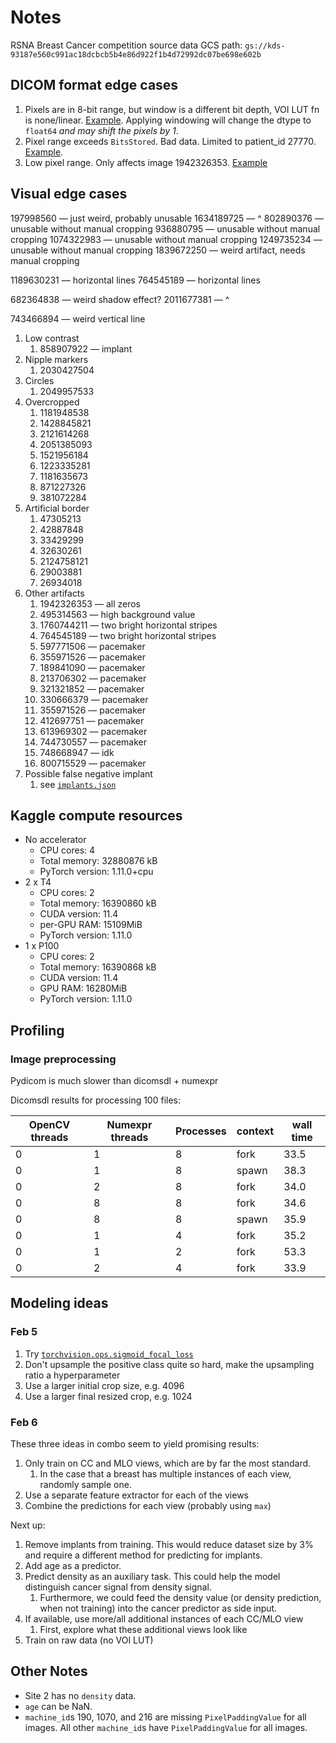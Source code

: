 # Notes

RSNA Breast Cancer competition source data GCS path: `gs://kds-93187e560c991ac18dcbcb5b4e86d922f1b4d72992dc07be698e602b`

## DICOM format edge cases

1. Pixels are in 8-bit range, but window is a different bit depth, VOI LUT fn is none/linear. [Example](mammography/data/raw/train_images/32553/83977.dcm). Applying windowing will change the dtype to `float64` *and may shift the pixels by 1*.
1. Pixel range exceeds `BitsStored`. Bad data. Limited to patient_id 27770. [Example](mammography/data/raw/train_images/27770/176859678.dcm).
1. Low pixel range. Only affects image 1942326353. [Example](mammography/data/raw/train_images/822/1942326353.dcm)

## Visual edge cases

197998560 — just weird, probably unusable
1634189725 — ^
802890376 — unusable without manual cropping
936880795 — unusable without manual cropping
1074322983 — unusable without manual cropping
1249735234 — unusable without manual cropping
1839672250 — weird artifact, needs manual cropping

1189630231 — horizontal lines
764545189 — horizontal lines

682364838 — weird shadow effect?
2011677381 — ^

743466894 — weird vertical line

1. Low contrast
    1. 858907922 — implant
1. Nipple markers
    1. 2030427504
1. Circles
    1. 2049957533
1. Overcropped
    1. 1181948538
    1. 1428845821
    1. 2121614268
    1. 2051385093
    1. 1521956184
    1. 1223335281
    1. 1181635673
    1. 871227326
    1. 381072284
1. Artificial border
    1. 47305213
    1. 42887848
    1. 33429299
    1. 32630261
    1. 2124758121
    1. 29003881
    1. 26934018
1. Other artifacts
    1. 1942326353 — all zeros
    1. 495314563 — high background value
    1. 1760744211 — two bright horizontal stripes
    1. 764545189 — two bright horizontal stripes
    1. 597771506 — pacemaker
    1. 355971526 — pacemaker
    1. 189841090 — pacemaker
    1. 213706302 — pacemaker
    1. 321321852 — pacemaker
    1. 330666379 — pacemaker
    1. 355971526 — pacemaker
    1. 412697751 — pacemaker
    1. 613969302 — pacemaker
    1. 744730557 — pacemaker
    1. 748668947 — idk
    1. 800715529 — pacemaker
1. Possible false negative implant
    1. see [`implants.json`](implants.json)

## Kaggle compute resources

- No accelerator
  - CPU cores: 4
  - Total memory: 32880876 kB
  - PyTorch version: 1.11.0+cpu
- 2 x T4
  - CPU cores: 2
  - Total memory: 16390860 kB
  - CUDA version: 11.4
  - per-GPU RAM: 15109MiB
  - PyTorch version: 1.11.0
- 1 x P100
  - CPU cores: 2
  - Total memory: 16390868 kB
  - CUDA version: 11.4
  - GPU RAM: 16280MiB
  - PyTorch version: 1.11.0

## Profiling

### Image preprocessing

Pydicom is much slower than dicomsdl + numexpr

Dicomsdl results for processing 100 files:

| OpenCV threads | Numexpr threads | Processes | context | wall time |
|----------------|-----------------|-----------|---------|-----------|
|       0        |        1        |     8     |   fork  |    33.5   |
|       0        |        1        |     8     |  spawn  |    38.3   |
|       0        |        2        |     8     |   fork  |    34.0   |
|       0        |        8        |     8     |   fork  |    34.6   |
|       0        |        8        |     8     |  spawn  |    35.9   |
|       0        |        1        |     4     |   fork  |    35.2   |
|       0        |        1        |     2     |   fork  |    53.3   |
|       0        |        2        |     4     |   fork  |    33.9   |

## Modeling ideas

### Feb 5

1. Try [`torchvision.ops.sigmoid_focal_loss`](https://pytorch.org/vision/main/generated/torchvision.ops.sigmoid_focal_loss.html#torchvision.ops.sigmoid_focal_loss)
1. Don't upsample the positive class quite so hard, make the upsampling ratio a hyperparameter
1. Use a larger initial crop size, e.g. 4096
1. Use a larger final resized crop, e.g. 1024

### Feb 6

These three ideas in combo seem to yield promising results:

1. Only train on CC and MLO views, which are by far the most standard.
    1. In the case that a breast has multiple instances of each view, randomly sample one.
1. Use a separate feature extractor for each of the views
1. Combine the predictions for each view (probably using `max`)

Next up:

1. Remove implants from training. This would reduce dataset size by 3% and require a different method for predicting for implants.
1. Add age as a predictor.
1. Predict density as an auxiliary task. This could help the model distinguish cancer signal from density signal.
    1. Furthermore, we could feed the density value (or density prediction, when not training) into the cancer predictor as side input.
1. If available, use more/all additional instances of each CC/MLO view
    1. First, explore what these additional views look like
1. Train on raw data (no VOI LUT)

## Other Notes

- Site 2 has no `density` data.
- `age` can be NaN.
- `machine_id`s 190, 1070, and 216 are missing `PixelPaddingValue` for all images. All other `machine_id`s have `PixelPaddingValue` for all images.
